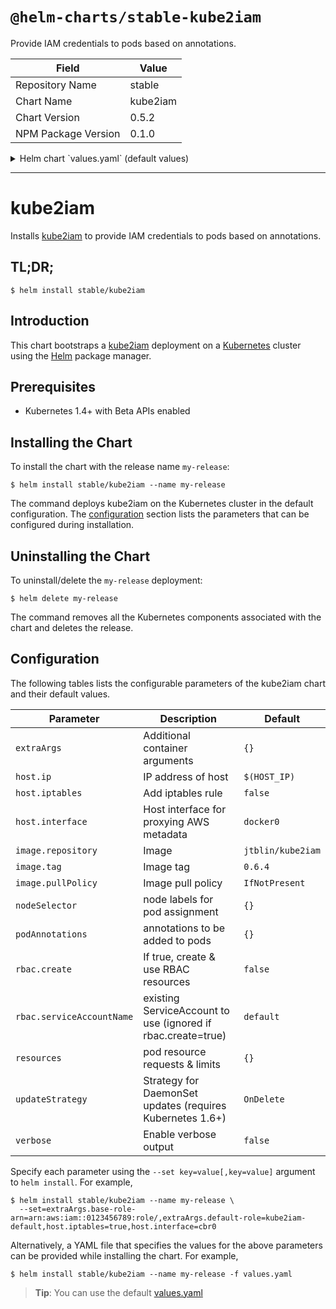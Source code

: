 # `@helm-charts/stable-kube2iam`

Provide IAM credentials to pods based on annotations.

| Field               | Value    |
| ------------------- | -------- |
| Repository Name     | stable   |
| Chart Name          | kube2iam |
| Chart Version       | 0.5.2    |
| NPM Package Version | 0.1.0    |

<details>

<summary>Helm chart `values.yaml` (default values)</summary>

```yaml
extraArgs: {}
#   base-role-arn: arn:aws:iam::0123456789:role/
#   default-role: kube2iam-default
#   api-server: ...
#   api-token: ...

host:
  ip: $(HOST_IP)
  iptables: false
  interface: docker0

image:
  repository: jtblin/kube2iam
  tag: 0.7.0
  pullPolicy: IfNotPresent

## Node labels for pod assignment
## Ref: https://kubernetes.io/docs/user-guide/node-selection/
##
nodeSelector: {}

## Annotations to be added to pods
##
podAnnotations: {}

rbac:
  ## If true, create & use RBAC resources
  ##
  create: false

  ## Ignored if rbac.create is true
  ##
  serviceAccountName: default

resources:
  {}
  # limits:
  #   cpu: 4m
  #   memory: 16Mi
  # requests:
  #   cpu: 4m
  #   memory: 16Mi

## Strategy for DaemonSet updates (requires Kubernetes 1.6+)
## Ref: https://kubernetes.io/docs/tasks/manage-daemon/update-daemon-set/
##
updateStrategy: OnDelete

verbose: false
```

</details>

---

# kube2iam

Installs [kube2iam](https://github.com/jtblin/kube2iam) to provide IAM credentials to pods based on annotations.

## TL;DR;

```console
$ helm install stable/kube2iam
```

## Introduction

This chart bootstraps a [kube2iam](https://github.com/jtblin/kube2iam) deployment on a [Kubernetes](http://kubernetes.io) cluster using the [Helm](https://helm.sh) package manager.

## Prerequisites

- Kubernetes 1.4+ with Beta APIs enabled

## Installing the Chart

To install the chart with the release name `my-release`:

```console
$ helm install stable/kube2iam --name my-release
```

The command deploys kube2iam on the Kubernetes cluster in the default configuration. The [configuration](#configuration) section lists the parameters that can be configured during installation.

## Uninstalling the Chart

To uninstall/delete the `my-release` deployment:

```console
$ helm delete my-release
```

The command removes all the Kubernetes components associated with the chart and deletes the release.

## Configuration

The following tables lists the configurable parameters of the kube2iam chart and their default values.

| Parameter                 | Description                                                  | Default           |
| ------------------------- | ------------------------------------------------------------ | ----------------- |
| `extraArgs`               | Additional container arguments                               | `{}`              |
| `host.ip`                 | IP address of host                                           | `$(HOST_IP)`      |
| `host.iptables`           | Add iptables rule                                            | `false`           |
| `host.interface`          | Host interface for proxying AWS metadata                     | `docker0`         |
| `image.repository`        | Image                                                        | `jtblin/kube2iam` |
| `image.tag`               | Image tag                                                    | `0.6.4`           |
| `image.pullPolicy`        | Image pull policy                                            | `IfNotPresent`    |
| `nodeSelector`            | node labels for pod assignment                               | `{}`              |
| `podAnnotations`          | annotations to be added to pods                              | `{}`              |
| `rbac.create`             | If true, create & use RBAC resources                         | `false`           |
| `rbac.serviceAccountName` | existing ServiceAccount to use (ignored if rbac.create=true) | `default`         |
| `resources`               | pod resource requests & limits                               | `{}`              |
| `updateStrategy`          | Strategy for DaemonSet updates (requires Kubernetes 1.6+)    | `OnDelete`        |
| `verbose`                 | Enable verbose output                                        | `false`           |

Specify each parameter using the `--set key=value[,key=value]` argument to `helm install`. For example,

```console
$ helm install stable/kube2iam --name my-release \
  --set=extraArgs.base-role-arn=arn:aws:iam::0123456789:role/,extraArgs.default-role=kube2iam-default,host.iptables=true,host.interface=cbr0
```

Alternatively, a YAML file that specifies the values for the above parameters can be provided while installing the chart. For example,

```console
$ helm install stable/kube2iam --name my-release -f values.yaml
```

> **Tip**: You can use the default [values.yaml](values.yaml)
